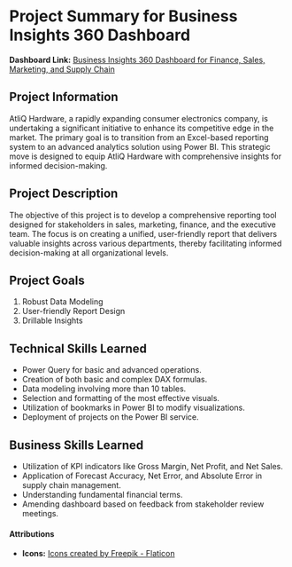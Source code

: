 # Project Summary for Business Insights 360 Dashboard
**Dashboard Link:** [Business Insights 360 Dashboard for Finance, Sales, Marketing, and Supply Chain](https://www.novypro.com/project/business-insights-360-dashboard-for-finance-sales-marketing-and-supply-chain-power-bi)

## Project Information
AtliQ Hardware, a rapidly expanding consumer electronics company, is undertaking a significant initiative to enhance its competitive edge in the market. The primary goal is to transition from an Excel-based reporting system to an advanced analytics solution using Power BI. This strategic move is designed to equip AtliQ Hardware with comprehensive insights for informed decision-making.

## Project Description
The objective of this project is to develop a comprehensive reporting tool designed for stakeholders in sales, marketing, finance, and the executive team. The focus is on creating a unified, user-friendly report that delivers valuable insights across various departments, thereby facilitating informed decision-making at all organizational levels.

## Project Goals
1. Robust Data Modeling
2. User-friendly Report Design
3. Drillable Insights

## Technical Skills Learned
- Power Query for basic and advanced operations.
- Creation of both basic and complex DAX formulas.
- Data modeling involving more than 10 tables.
- Selection and formatting of the most effective visuals.
- Utilization of bookmarks in Power BI to modify visualizations.
- Deployment of projects on the Power BI service.

## Business Skills Learned
- Utilization of KPI indicators like Gross Margin, Net Profit, and Net Sales.
- Application of Forecast Accuracy, Net Error, and Absolute Error in supply chain management.
- Understanding fundamental financial terms.
- Amending dashboard based on feedback from stakeholder review meetings.

#### Attributions
- **Icons:** [Icons created by Freepik - Flaticon](https://www.flaticon.com/)
